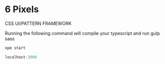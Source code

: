 # 6 Pixels
CSS UI/PATTERN FRAMEWORK

Running the following command will compile your typescript and run gulp sass
```javascript
npm start
```
```javascript
localhost:3000
```
